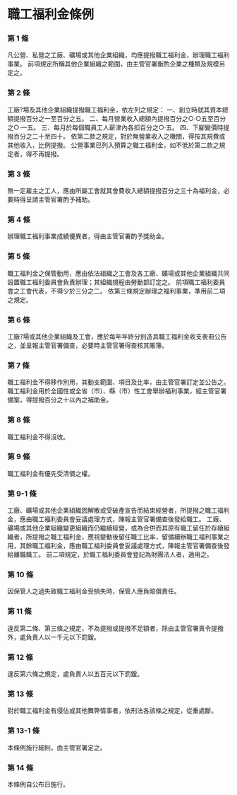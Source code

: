 # 職工福利金條例

### 第 1 條

凡公營、私營之工廠、礦場或其他企業組織，均應提撥職工福利金，辦理職工福利事業。
前項規定所稱其他企業組織之範圍，由主管官署衡酌企業之種類及規模另定之。

### 第 2 條

工廠?場及其他企業組織提撥職工福利金，依左列之規定：
一、創立時就其資本總額提撥百分之一至百分之五。
二、每月營業收入總額內提撥百分之○‧○五至百分之○‧一五。
三、每月於每個職員工人薪津內各扣百分之○‧五。
四、下腳變價時提撥百分之二十至四十。
依第二款之規定，對於無營業收入之機關，得按其規費或其他收入，比例提撥。
公營事業已列入預算之職工福利金，如不低於第二款之規定者，得不再提撥。

### 第 3 條

無一定雇主之工人，應由所屬工會就其會費收入總額提撥百分之三十為福利金，必要時得呈請主管官署酌予補助。

### 第 4 條

辦理職工福利事業成績優異者，得由主管官署酌予獎助金。

### 第 5 條

職工福利金之保管動用，應由依法組織之工會及各工廠、礦場或其他企業組織共同設置職工福利委員會負責辦理；其組織規程由勞動部訂定之。
前項職工福利委員會之工會代表，不得少於三分之二。
依第三條規定辦理之福利事業，準用前二項之規定。

### 第 6 條

工廠?場或其他企業組織及工會，應於每年年終分別造具職工福利金收支表冊公告之，並呈報主管官署備查，必要時主管官署得查核其賬簿。

### 第 7 條

職工福利金不得移作別用，其動支範圍、項目及比率，由主管官署訂定並公告之。
職工福利金用於全國性或全省（市）、縣（市）性工會舉辦福利事業，經主管官署備案，得提撥百分之十以內之補助金。

### 第 8 條

職工福利金不得沒收。

### 第 9 條

職工福利金有優先受清償之權。

### 第 9-1 條

工廠、礦場或其他企業組織因解散或受破產宣告而結束經營者，所提撥之職工福利金，應由職工福利委員會妥議處理方式，陳報主管官署備查後發給職工。
工廠、礦場或其他企業組織變更組織而仍繼續經營，或為合併而其原有職工留任於存續組織者，所提撥之職工福利金，應視變動後留任職工比率，留備續辦職工福利事業之用，其餘職工福利金，應由職工福利委員會妥議處理方式，陳報主管官署備查後發給離職職工。
前二項規定，於職工福利委員會登記為財團法人者，適用之。

### 第 10 條

因保管人之過失致職工福利金受損失時，保管人應負賠償責任。

### 第 11 條

違反第二條、第三條之規定，不為提撥或提撥不足額者，除由主管官署責令提撥外，處負責人以一千元以下罰鍰。

### 第 12 條

違反第六條之規定，處負責人以五百元以下罰鍰。

### 第 13 條

對於職工福利金有侵佔或其他舞弊情事者，依刑法各該條之規定，從重處斷。

### 第 13-1 條

本條例施行細則，由主管官署定之。

### 第 14 條

本條例自公布日施行。
